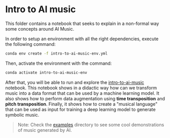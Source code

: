 # Intro to AI music

This folder contains a notebook that seeks to explain in a non-formal way some concepts around AI Music. 

In order to setup an environment with all the right dependencies, execute the following command:
```bash
conda env create -f intro-to-ai-music-env.yml
```

Then, activate the environment with the command:
```bash
conda activate intro-to-ai-music-env
```

After that, you will be able to run and explore the [intro-to-ai-music](intro-to-ai-music.ipynb) notebook. This notebook shows in a didactic way how can we transform music into a data format that can be used by a machine learning model. 
It also shows how to perform data augmentation using **time transposition** and **pitch transposition**. 
Finally, it shows how to create a "musical language" that can be used as input for training a deep learning model to generate symbolic music.


> Note: Check the [examples](examples) directory to see some cool demonstrations of music generated by AI.